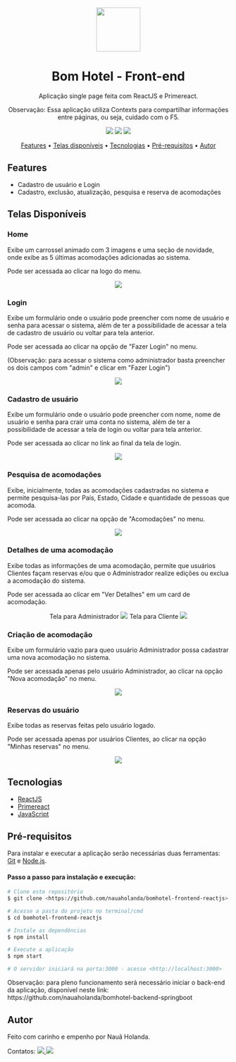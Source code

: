 <h1 align="center" >
  <img height="100" src="https://github.com/nauaholanda/bomhotel-frontend-reactjs/blob/main/src/images/logo_orange.png" />
</h1>

<h1 align="center">Bom Hotel - Front-end</h1>
<p align="center">Aplicação single page feita com ReactJS e Primereact.</p>
<p align="center">Observação: Essa aplicação utiliza Contexts para compartilhar informações entre páginas, ou seja, cuidado com o F5.</p>

<p align="center">
  <img src="https://img.shields.io/static/v1?label=ReactJS&message=v.17.0.2&color=blue&style=flat&logo=" />
  <img src="https://img.shields.io/static/v1?label=Primereact&message=v.6.6.0&color=blue&style=flat&logo=" />
  <img src="https://img.shields.io/static/v1?label=npm&message=v.8.11.0&color=blue&style=flat&logo=" />
</p>

<p align="center">
 <a href="#features">Features</a> •
 <a href="#telas-disponíveis">Telas disponíveis</a> • 
 <a href="#tecnologias">Tecnologias</a> • 
 <a href="#pré-requisitos">Pré-requisitos</a> • 
 <a href="#autor">Autor</a>
</p>

<h2>Features</h2>
<ul>
  <li>Cadastro de usuário e Login</li>
  <li>Cadastro, exclusão, atualização, pesquisa e reserva de acomodações</li>
</ul>

<h2>Telas Disponíveis</h2>
<h3>Home</h3>
<p>Exibe um carrossel animado com 3 imagens e uma seção de novidade, onde exibe as 5 últimas acomodações adicionadas ao sistema.</p>
<p>Pode ser acessada ao clicar na logo do menu.</p>
<p align="center">
  <img src="https://github.com/nauaholanda/bomhotel-frontend-reactjs/blob/main/src/images/readme/home_page.png" />
</p>

<h3>Login</h3>
<p>Exibe um formulário onde o usuário pode preencher com nome de usuário e senha para acessar o sistema, além de ter a possibilidade de acessar a tela de cadastro de usuário ou voltar para tela anterior. </p>
<p>Pode ser acessada ao clicar na opção de "Fazer Login" no menu.</p>
<p>(Observação: para acessar o sistema como administrador basta preencher os dois campos com "admin" e clicar em "Fazer Login")</p>
<p align="center">
  <img src="https://github.com/nauaholanda/bomhotel-frontend-reactjs/blob/main/src/images/readme/login_page.jpeg" />
</p>

<h3>Cadastro de usuário</h3>
<p>Exibe um formulário onde o usuário pode preencher com nome, nome de usuário e senha para crair uma conta no sistema, além de ter a possibilidade de acessar a tela de login ou voltar para tela anterior.</p>
<p>Pode ser acessada ao clicar no link ao final da tela de login.</p>
<p align="center">
  <img src="https://github.com/nauaholanda/bomhotel-frontend-reactjs/blob/main/src/images/readme/registration_page.jpeg" />
</p>

<h3>Pesquisa de acomodações</h3>
<p>Exibe, inicialmente, todas as acomodações cadastradas no sistema e permite pesquisa-las por País, Estado, Cidade e quantidade de pessoas que acomoda.</p>
<p>Pode ser acessada ao clicar na opção de "Acomodações" no menu.</p>
<p align="center">
  <img src="https://github.com/nauaholanda/bomhotel-frontend-reactjs/blob/main/src/images/readme/search_accommodation_page.jpeg" />
</p>


<h3>Detalhes de uma acomodação</h3>
<p>Exibe todas as informações de uma acomodação, permite que usuários Clientes façam reservas e/ou que o Administrador realize edições ou exclua a acomodação do sistema.</p>
<p>Pode ser acessada ao clicar em "Ver Detalhes" em um card de acomodação.</p>
<p align="center">
  Tela para Administrador
  <img src="https://github.com/nauaholanda/bomhotel-frontend-reactjs/blob/main/src/images/readme/accommodation_details_admin.jpeg" />
  Tela para Cliente
  <img src="https://github.com/nauaholanda/bomhotel-frontend-reactjs/blob/main/src/images/readme/accommodation_details_customer.jpeg" />
</p>

<h3>Criação de acomodação</h3>
<p>Exibe um formulário vazio para queo usuário Administrador possa cadastrar uma nova acomodação no sistema.</p>
<p>Pode ser acessada apenas pelo usuário Administrador, ao clicar na opção "Nova acomodação" no menu.</p>
<p align="center">
  <img src="https://github.com/nauaholanda/bomhotel-frontend-reactjs/blob/main/src/images/readme/new_accommodation_page.jpeg" />
</p>

<h3>Reservas do usuário</h3>
<p>Exibe todas as reservas feitas pelo usuário logado.</p>
<p>Pode ser acessada apenas por usuários Clientes, ao clicar na opção "Minhas reservas" no menu.</p>
<p align="center">
  <img src="https://github.com/nauaholanda/bomhotel-frontend-reactjs/blob/main/src/images/readme/my_bookings_page.jpeg" />
</p>

<h2>Tecnologias</h2>
<ul>
  <li><a href="https://reactjs.org/">ReactJS</a></li>
  <li><a href="https://www.primefaces.org/primereact/">Primereact</a></li>
  <li><a href="https://www.javascript.com/">JavaScript</a></li>
</ul>

<h2>Pré-requisitos</h2>
<p>Para instalar e executar a aplicação serão necessárias duas ferramentas: <a href="https://git-scm.com/">Git</a> e <a href="https://nodejs.org/en/">Node.js</a>.</p>

<h4>Passo a passo para instalação e execução:</h4>

```bash
# Clone este repositório
$ git clone <https://github.com/nauaholanda/bomhotel-frontend-reactjs>

# Acesse a pasta do projeto no terminal/cmd
$ cd bomhotel-frontend-reactjs

# Instale as dependências
$ npm install

# Execute a aplicação 
$ npm start

# O servidor iniciará na porta:3000 - acesse <http://localhost:3000>
```

<p>Observação: para pleno funcionamento será necessário iniciar o back-end da aplicação, disponível neste link: https://github.com/nauaholanda/bomhotel-backend-springboot</p>
<h2>Autor</h2>

<p> Feito com carinho e empenho por Nauã Holanda. </p>
<p> Contatos: 
  <a href="https://www.linkedin.com/in/nauaholanda/"><img src="https://img.shields.io/badge/-Nauã-blue?style=flat-square&logo=Linkedin&logoColor=white" /> </a> 
  <img src="https://img.shields.io/badge/-naua.holanda@gmail.com-c14438?style=flat-square&logo=Gmail&logoColor=white&link=mailto:naua.holanda@gmail.com" />
</p>
